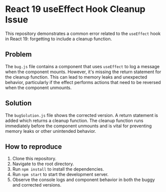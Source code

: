 # React 19 useEffect Hook Cleanup Issue

This repository demonstrates a common error related to the `useEffect` hook in React 19: forgetting to include a cleanup function.

## Problem

The `bug.js` file contains a component that uses `useEffect` to log a message when the component mounts. However, it's missing the return statement for the cleanup function. This can lead to memory leaks and unexpected behavior, particularly if the effect performs actions that need to be reversed when the component unmounts.

## Solution

The `bugSolution.js` file shows the corrected version.  A return statement is added which returns a cleanup function. The cleanup function runs immediately before the component unmounts and is vital for preventing memory leaks or other unintended behavior.

## How to reproduce

1. Clone this repository.
2. Navigate to the root directory.
3. Run `npm install` to install the dependencies.
4. Run `npm start` to start the development server.
5. Observe the console logs and component behavior in both the buggy and corrected versions.